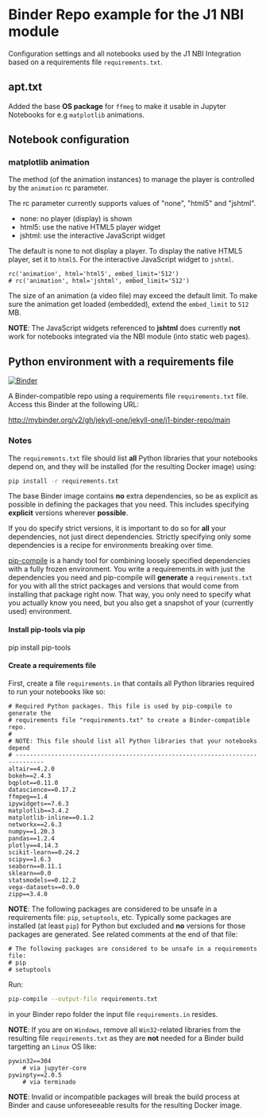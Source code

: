 # Binder Repo example for the J1 NBI module

Configuration settings and all notebooks used by the J1 NBI Integration
based on a requirements file `requirements.txt`.

## apt.txt

Added the base **OS package** for `ffmeg` to make it usable in Jupyter
Notebooks for e.g `matplotlib` animations.

## Notebook configuration

### matplotlib animation

The method (of the animation instances) to manage the player is controlled
by the `animation` rc parameter.

The rc parameter currently supports values of "none", "html5"
and "jshtml".

*  none:    no player (display) is shown    
*  html5:   use the native HTML5 player widget
*  jshtml:  use the interactive JavaScript widget

The default is none to not display a player. To display the native HTML5
player, set it to `html5`. For the interactive JavaScript widget to
`jshtml`.

```
rc('animation', html='html5', embed_limit='512')
# rc('animation', html='jshtml', embed_limit='512')
```

The size of an animation (a video file) may exceed the default limit. To make
sure the animation get loaded (embedded), extend the `embed_limit`
to `512` MB.

**NOTE**: The JavaScript widgets referenced to **jshtml** does currently
**not** work for notebooks integrated via the NBI module (into static web
pages).


## Python environment with a requirements file

[![Binder](http://mybinder.org/badge_logo.svg)](http://mybinder.org/v2/gh/jekyll-one/jekyll-one/j1-binder-repo/main)

A Binder-compatible repo using a requirements file `requirements.txt` file.
Access this Binder at the following URL:

http://mybinder.org/v2/gh/jekyll-one/jekyll-one/j1-binder-repo/main

### Notes

The `requirements.txt` file should list **all** Python libraries that your
notebooks depend on, and they will be installed (for the resulting Docker
image) using:

```bash
pip install -r requirements.txt
```

The base Binder image contains **no** extra dependencies, so be as explicit
as possible in defining the packages that you need. This includes specifying
**explicit** versions wherever **possible**.

If you do specify strict versions, it is important to do so for **all**
your dependencies, not just direct dependencies. Strictly specifying only
some dependencies is a recipe for environments breaking over time.

[pip-compile](https://github.com/jazzband/pip-tools/) is a handy tool for
combining loosely specified dependencies with a fully frozen environment.
You write a requirements.in with just the dependencies you need and pip-compile
will **generate** a `requirements.txt` for you with all the strict packages
and versions that would come from installing that package right now. That way,
you only need to specify what you actually know you need, but you also get a
snapshot of your (currently used) environment.


#### Install pip-tools via pip

pip install pip-tools

#### Create a requirements file

First, create a file `requirements.in` that contails all Python libraries
required to run your notebooks like so:

```
# Required Python packages. This file is used by pip-compile to generate the
# requirements file "requirements.txt" to create a Binder-compatible repo.
#
# NOTE: This file should list all Python libraries that your notebooks depend
# ------------------------------------------------------------------------------
altair==4.2.0
bokeh==2.4.3
bqplot==0.11.0
datascience==0.17.2
ffmpeg==1.4
ipywidgets==7.6.3
matplotlib==3.4.2
matplotlib-inline==0.1.2
networkx==2.6.3
numpy==1.20.3
pandas==1.2.4
plotly==4.14.3
scikit-learn==0.24.2
scipy==1.6.3
seaborn==0.11.1
sklearn==0.0
statsmodels==0.12.2
vega-datasets==0.9.0
zipp==3.4.0
```

**NOTE**: The following packages are considered to be unsafe in a
requirements file: `pip`, `setuptools`, etc. Typically some packages are
installed (at least `pip`) for Python but excluded and **no** versions for
those packages are generated. See related comments at the end of that file:

```
# The following packages are considered to be unsafe in a requirements file:
# pip
# setuptools
```

Run:

```bash
pip-compile --output-file requirements.txt
```

in your Binder repo folder the input file `requirements.in` resides.

**NOTE**: If you are on `Windows`, remove all `Win32`-related libraries
from the resulting file `requirements.txt` as they are **not** needed
for a Binder build targetting an `Linux` OS like:

```
pywin32==304
    # via jupyter-core
pywinpty==2.0.5
    # via terminado
```

**NOTE**: Invalid or incompatible packages will break the build process at
Binder and cause unforeseeable results for the resulting Docker image.
